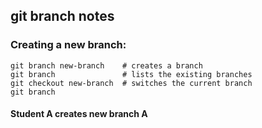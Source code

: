 ## git branch notes

### Creating a new branch:

```
git branch new-branch    # creates a branch
git branch               # lists the existing branches
git checkout new-branch  # switches the current branch
git branch
```

#### Student A creates new branch A
